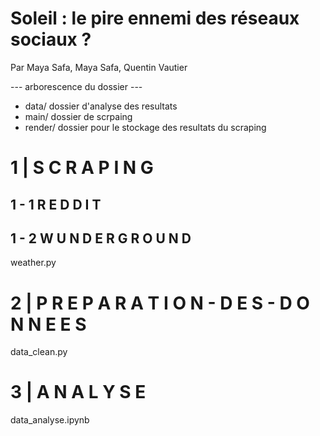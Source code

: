 # Soleil : le pire ennemi des réseaux sociaux ?

Par Maya Safa, Maya Safa, Quentin Vautier

--- arborescence du dossier ---

- data/ dossier d'analyse des resultats 
- main/ dossier de scrpaing 
- render/ dossier pour le stockage des resultats du scraping 

# 1 | S C R A P I N G 
## 1 - 1 R E D D I T
## 1 - 2 W U N D E R G R O U N D 

weather.py

# 2 | P R E P A R A T I O N - D E S - D O N N E E S 

data_clean.py

# 3 | A N A L Y S E 

data_analyse.ipynb
